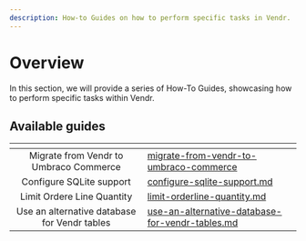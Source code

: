 ```yaml
---
description: How-to Guides on how to perform specific tasks in Vendr.
---
```


# Overview

In this section, we will provide a series of How-To Guides, showcasing how to perform specific tasks within Vendr.

## Available guides

<table data-card-size="large" data-view="cards"><thead><tr><th align="center"></th><th data-hidden data-card-target data-type="content-ref"></th></tr></thead><tbody><tr><td align="center">Migrate from Vendr to Umbraco Commerce</td><td><a href="migrate-from-vendr-to-umbraco-commerce/">migrate-from-vendr-to-umbraco-commerce</a></td></tr><tr><td align="center">Configure SQLite support</td><td><a href="configure-sqlite-support.md">configure-sqlite-support.md</a></td></tr><tr><td align="center">Limit Ordere Line Quantity</td><td><a href="limit-orderline-quantity.md">limit-orderline-quantity.md</a></td></tr><tr><td align="center">Use an alternative database for Vendr tables</td><td><a href="use-an-alternative-database-for-vendr-tables.md">use-an-alternative-database-for-vendr-tables.md</a></td></tr></tbody></table>

